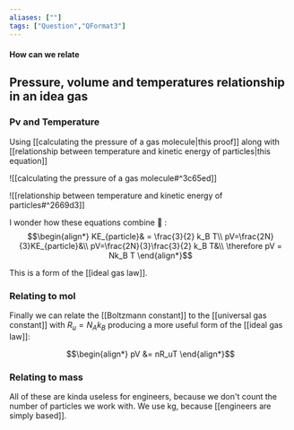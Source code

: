 ```yaml
---
aliases: [""]
tags: ["Question","QFormat3"]
---
```


#### How can we relate
## Pressure, volume and temperatures relationship in an idea gas
### Pv and Temperature
Using [[calculating the pressure of a gas molecule|this proof]] along with [[relationship between temperature and kinetic energy of particles|this equation]]

![[calculating the pressure of a gas molecule#^3c65ed]]

![[relationship between temperature and kinetic energy of particles#^2669d3]]

I wonder how these equations combine :thinking: :
$$\begin{align*}
   KE_{particle}& = \frac{3}{2} k_B T\\
pV=\frac{2N}{3}KE_{particle}&\\
pV=\frac{2N}{3}\frac{3}{2} k_B T&\\
\therefore pV = Nk_B T
\end{align*}$$

This is a form of the [[ideal gas law]].

### Relating to mol
Finally we can relate the [[Boltzmann constant]] to the [[universal gas constant]] with $R_u=N_A k_B$ producing a more useful form of the [[ideal gas law]]:

$$\begin{align*}
   pV &= nR_uT
\end{align*}$$

### Relating to mass
All of these are kinda useless for engineers, because we don't count the number of particles we work with. We use kg, because [[engineers are simply based]].